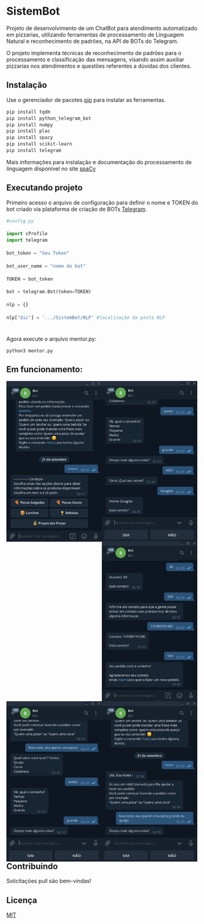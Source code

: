 # SistemBot

Projeto de desenvolvimento de um ChatBot para atendimento automatizado em pizzarias, utilizando ferramentas de processamento de Linguagem Natural e reconhecimento de padrões, na API de BOTs do Telegram. 

O projeto implementa técnicas de reconhecimento de padrões para o processamento
e classificação das mensagens, visando assim auxiliar pizzarias nos atendimentos e questões
referentes a dúvidas dos clientes.

## Instalação

Use o gerenciador de pacotes [pip](https://pip.pypa.io/en/stable/) para instalar as ferramentas.

```bash
pip install tqdm
pip install python_telegram_bot
pip install numpy
pip install plac
pip install spacy
pip install scikit-learn
pip install telegram
```

Mais informações para instalação e documentação do processamento de linguagem disponível no site [spaCy](https://spacy.io/usage)

## Executando projeto
Primeiro acesso o arquivo de configuração para definir o nome e TOKEN do bot criado via plataforma de criação de BOTs [Telegram](https://core.telegram.org/bots/api).

```python
#config.py

import cProfile
import telegram

bot_token = "Seu Token"

bot_user_name = "nome do bot"

TOKEN = bot_token

bot = telegram.Bot(token=TOKEN)

nlp = {}

nlp["dic"] = '.../SistemBot/NLP' #localização da pasta NLP
```
#
Agora execute o arquivo mentor.py:

```
python3 mentor.py
```
## Em funcionamento:

<p float="left">
  <img src="https://github.com/doug1043/SistemBot/blob/master/testes/cardapio.png?raw="true"" min-width="250px" max-width="250px" width="250px" align="left">
  <img src="https://github.com/doug1043/SistemBot/blob/master/testes/confirma.png?raw="true"" min-width="250px" max-width="250px" width="250px" align="left">
  <img src="https://github.com/doug1043/SistemBot/blob/master/testes/finalizado.png?raw="true"" min-width="250px" max-width="250px" width="250px" align="left">
</p>

<p float="left">
  <img src="https://github.com/doug1043/SistemBot/blob/master/testes/pedidopizza.png?raw="true"" min-width="250px" max-width="250px" width="250px" align="left">
  <img src="https://github.com/doug1043/SistemBot/blob/master/testes/pedidocompleto.png?raw="true"" min-width="250px" max-width="250px" width="250px" align="left">
</p>

## Contribuindo
Solicitações pull são bem-vindas!

## Licença
[MIT](https://choosealicense.com/licenses/mit/)
